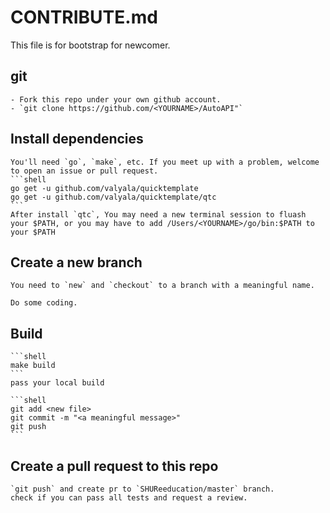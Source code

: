 # CONTRIBUTE.md

This file is for bootstrap for newcomer. 

## git

	- Fork this repo under your own github account.
    - `git clone https://github.com/<YOURNAME>/AutoAPI"`
	
## Install dependencies

    You'll need `go`, `make`, etc. If you meet up with a problem, welcome to open an issue or pull request.
    ```shell
    go get -u github.com/valyala/quicktemplate
    go get -u github.com/valyala/quicktemplate/qtc
    ```
    After install `qtc`, You may need a new terminal session to fluash your $PATH, or you may have to add /Users/<YOURNAME>/go/bin:$PATH to your $PATH

## Create a new branch
    
    You need to `new` and `checkout` to a branch with a meaningful name.
    
    Do some coding.

## Build

    ```shell
    make build
    ```
    pass your local build 

    ```shell
    git add <new file>
    git commit -m "<a meaningful message>"
    git push
    ```

## Create a pull request to this repo

    `git push` and create pr to `SHUReeducation/master` branch.
    check if you can pass all tests and request a review.

